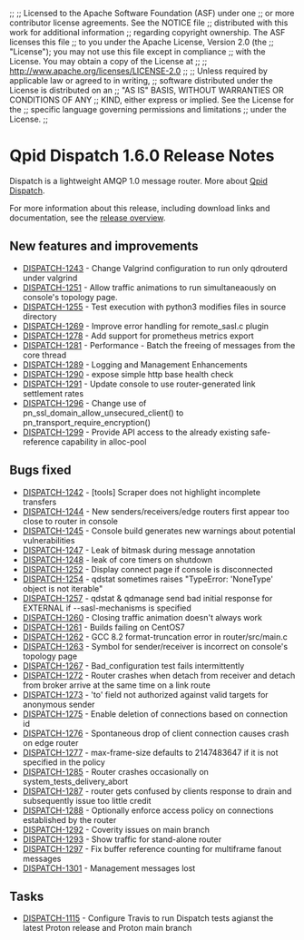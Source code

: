 ;;
;; Licensed to the Apache Software Foundation (ASF) under one
;; or more contributor license agreements.  See the NOTICE file
;; distributed with this work for additional information
;; regarding copyright ownership.  The ASF licenses this file
;; to you under the Apache License, Version 2.0 (the
;; "License"); you may not use this file except in compliance
;; with the License.  You may obtain a copy of the License at
;; 
;;   http://www.apache.org/licenses/LICENSE-2.0
;; 
;; Unless required by applicable law or agreed to in writing,
;; software distributed under the License is distributed on an
;; "AS IS" BASIS, WITHOUT WARRANTIES OR CONDITIONS OF ANY
;; KIND, either express or implied.  See the License for the
;; specific language governing permissions and limitations
;; under the License.
;;

# Qpid Dispatch 1.6.0 Release Notes

Dispatch is a lightweight AMQP 1.0 message router. More about
[Qpid
Dispatch]({{site_url}}/components/dispatch-router/index.html).

For more information about this release, including download links and
documentation, see the [release overview](index.html).


## New features and improvements

 - [DISPATCH-1243](https://issues.apache.org/jira/browse/DISPATCH-1243) - Change Valgrind configuration to run only qdrouterd under valgrind
 - [DISPATCH-1251](https://issues.apache.org/jira/browse/DISPATCH-1251) - Allow traffic animations to run simultaneaously on console's topology page. 
 - [DISPATCH-1255](https://issues.apache.org/jira/browse/DISPATCH-1255) - Test execution with python3 modifies files in source directory
 - [DISPATCH-1269](https://issues.apache.org/jira/browse/DISPATCH-1269) - Improve error handling for remote_sasl.c plugin
 - [DISPATCH-1278](https://issues.apache.org/jira/browse/DISPATCH-1278) - Add support for prometheus metrics export
 - [DISPATCH-1281](https://issues.apache.org/jira/browse/DISPATCH-1281) - Performance - Batch the freeing of messages from the core thread
 - [DISPATCH-1289](https://issues.apache.org/jira/browse/DISPATCH-1289) - Logging and Management Enhancements
 - [DISPATCH-1290](https://issues.apache.org/jira/browse/DISPATCH-1290) - expose simple http base health check
 - [DISPATCH-1291](https://issues.apache.org/jira/browse/DISPATCH-1291) - Update console to use router-generated link settlement rates
 - [DISPATCH-1296](https://issues.apache.org/jira/browse/DISPATCH-1296) - Change use of pn_ssl_domain_allow_unsecured_client() to pn_transport_require_encryption()
 - [DISPATCH-1299](https://issues.apache.org/jira/browse/DISPATCH-1299) - Provide API access to the already existing safe-reference capability in alloc-pool

## Bugs fixed

 - [DISPATCH-1242](https://issues.apache.org/jira/browse/DISPATCH-1242) - [tools] Scraper does not highlight incomplete transfers
 - [DISPATCH-1244](https://issues.apache.org/jira/browse/DISPATCH-1244) - New senders/receivers/edge routers first appear too close to router in console 
 - [DISPATCH-1245](https://issues.apache.org/jira/browse/DISPATCH-1245) - Console build generates new warnings about potential vulnerabilities 
 - [DISPATCH-1247](https://issues.apache.org/jira/browse/DISPATCH-1247) - Leak of bitmask during message annotation
 - [DISPATCH-1248](https://issues.apache.org/jira/browse/DISPATCH-1248) - leak of core timers on shutdown
 - [DISPATCH-1252](https://issues.apache.org/jira/browse/DISPATCH-1252) - Display connect page if console is disconnected
 - [DISPATCH-1254](https://issues.apache.org/jira/browse/DISPATCH-1254) - qdstat sometimes raises "TypeError: 'NoneType' object is not iterable"
 - [DISPATCH-1257](https://issues.apache.org/jira/browse/DISPATCH-1257) - qdstat &amp; qdmanage send bad initial response for EXTERNAL if --sasl-mechanisms is specified
 - [DISPATCH-1260](https://issues.apache.org/jira/browse/DISPATCH-1260) - Closing traffic animation doesn't always work
 - [DISPATCH-1261](https://issues.apache.org/jira/browse/DISPATCH-1261) - Builds failing on CentOS7
 - [DISPATCH-1262](https://issues.apache.org/jira/browse/DISPATCH-1262) - GCC 8.2 format-truncation error in router/src/main.c
 - [DISPATCH-1263](https://issues.apache.org/jira/browse/DISPATCH-1263) - Symbol for sender/receiver is incorrect on console's topology page
 - [DISPATCH-1267](https://issues.apache.org/jira/browse/DISPATCH-1267) - Bad_configuration test fails intermittently
 - [DISPATCH-1272](https://issues.apache.org/jira/browse/DISPATCH-1272) - Router crashes when detach from receiver and detach from broker arrive at the same time on a link route
 - [DISPATCH-1273](https://issues.apache.org/jira/browse/DISPATCH-1273) - 'to' field not authorized against valid targets for anonymous sender
 - [DISPATCH-1275](https://issues.apache.org/jira/browse/DISPATCH-1275) - Enable deletion of connections based on connection id
 - [DISPATCH-1276](https://issues.apache.org/jira/browse/DISPATCH-1276) - Spontaneous drop of client connection causes crash on edge router
 - [DISPATCH-1277](https://issues.apache.org/jira/browse/DISPATCH-1277) - max-frame-size defaults to 2147483647 if it is not specified in the policy
 - [DISPATCH-1285](https://issues.apache.org/jira/browse/DISPATCH-1285) - Router crashes occasionally on system_tests_delivery_abort
 - [DISPATCH-1287](https://issues.apache.org/jira/browse/DISPATCH-1287) - router gets confused by clients response to drain and subsequently issue too little credit
 - [DISPATCH-1288](https://issues.apache.org/jira/browse/DISPATCH-1288) - Optionally enforce access policy on connections established by the router
 - [DISPATCH-1292](https://issues.apache.org/jira/browse/DISPATCH-1292) - Coverity issues on main branch
 - [DISPATCH-1293](https://issues.apache.org/jira/browse/DISPATCH-1293) - Show traffic for stand-alone router
 - [DISPATCH-1297](https://issues.apache.org/jira/browse/DISPATCH-1297) - Fix buffer reference counting for multiframe fanout messages
 - [DISPATCH-1301](https://issues.apache.org/jira/browse/DISPATCH-1301) - Management messages lost

## Tasks

 - [DISPATCH-1115](https://issues.apache.org/jira/browse/DISPATCH-1115) - Configure Travis to run Dispatch tests agianst the latest Proton release and Proton main branch
